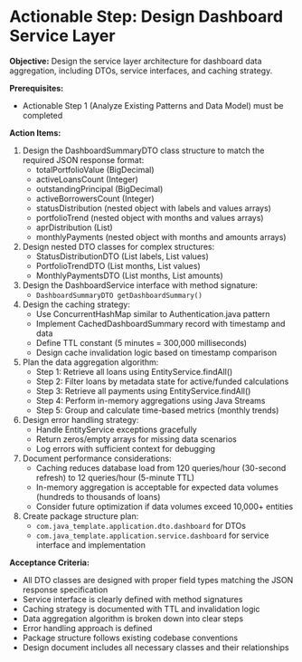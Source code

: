 # Actionable Step: Design Dashboard Service Layer

**Objective:** Design the service layer architecture for dashboard data aggregation, including DTOs, service interfaces, and caching strategy.

**Prerequisites:** 
- Actionable Step 1 (Analyze Existing Patterns and Data Model) must be completed

**Action Items:**
1. Design the DashboardSummaryDTO class structure to match the required JSON response format:
   - totalPortfolioValue (BigDecimal)
   - activeLoansCount (Integer)
   - outstandingPrincipal (BigDecimal)
   - activeBorrowersCount (Integer)
   - statusDistribution (nested object with labels and values arrays)
   - portfolioTrend (nested object with months and values arrays)
   - aprDistribution (List<BigDecimal>)
   - monthlyPayments (nested object with months and amounts arrays)
2. Design nested DTO classes for complex structures:
   - StatusDistributionDTO (List<String> labels, List<Integer> values)
   - PortfolioTrendDTO (List<String> months, List<BigDecimal> values)
   - MonthlyPaymentsDTO (List<String> months, List<BigDecimal> amounts)
3. Design the DashboardService interface with method signature:
   - `DashboardSummaryDTO getDashboardSummary()`
4. Design the caching strategy:
   - Use ConcurrentHashMap similar to Authentication.java pattern
   - Implement CachedDashboardSummary record with timestamp and data
   - Define TTL constant (5 minutes = 300,000 milliseconds)
   - Design cache invalidation logic based on timestamp comparison
5. Plan the data aggregation algorithm:
   - Step 1: Retrieve all loans using EntityService.findAll()
   - Step 2: Filter loans by metadata state for active/funded calculations
   - Step 3: Retrieve all payments using EntityService.findAll()
   - Step 4: Perform in-memory aggregations using Java Streams
   - Step 5: Group and calculate time-based metrics (monthly trends)
6. Design error handling strategy:
   - Handle EntityService exceptions gracefully
   - Return zeros/empty arrays for missing data scenarios
   - Log errors with sufficient context for debugging
7. Document performance considerations:
   - Caching reduces database load from 120 queries/hour (30-second refresh) to 12 queries/hour (5-minute TTL)
   - In-memory aggregation is acceptable for expected data volumes (hundreds to thousands of loans)
   - Consider future optimization if data volumes exceed 10,000+ entities
8. Create package structure plan:
   - `com.java_template.application.dto.dashboard` for DTOs
   - `com.java_template.application.service.dashboard` for service interface and implementation

**Acceptance Criteria:**
- All DTO classes are designed with proper field types matching the JSON response specification
- Service interface is clearly defined with method signatures
- Caching strategy is documented with TTL and invalidation logic
- Data aggregation algorithm is broken down into clear steps
- Error handling approach is defined
- Package structure follows existing codebase conventions
- Design document includes all necessary classes and their relationships

